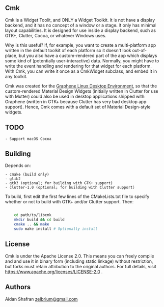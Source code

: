 Cmk
------

Cmk is a Widget Toolit, and ONLY a Widget Toolkit. It is not have a display
backend, and it has no concept of a window or a stage. It only has minimal
layout capabilities. It is designed for use inside a display backend, such
as GTK+, Clutter, Cocoa, or whatever Windows uses.

Why is this useful? If, for example, you want to create a multi-platform app
written in the default toolkit of each platform so it doesn't look out-of-
place, but you also have a custom-rendered part of the app which displays
some kind of (potentially user-interactive) data. Normally, you might have
to write the event handling and rendering for that widget for each platform.
With Cmk, you can write it once as a CmkWidget subclass, and embed it in any
toolkit.

Cmk was created for the [Graphene Linux Desktop Environment](https://github.com/VeltOs/graphene-desktop),
so that the custom-rendered Material Design Widgets (initially written in
Clutter for use with Mutter) could also be used in desktop applications
shipped with Graphene (written in GTK+ because Clutter has very bad desktop
app support). Hence, Cmk comes with a default set of Material Design-style
widgets.

TODO
-----

	- Support macOS Cocoa

Building
-----

Depends on:

	- cmake (build only)
	- glib2
	- gtk3 (optional; for building with GTK+ support)
	- clutter-1.0 (optional; for building with Clutter support)

To build, first edit the first few lines of the CMakeLists.txt file to
specify whether or not to build with GTK+ and/or Clutter support. Then:

```bash

    cd path/to/libcmk
    mkdir build && cd build
    cmake .. && make
    sudo make install # Optionally install
```

License
-----

Cmk is under the Apache License 2.0. This means you can freely compile and
and use it in binary form (including static linkage) without restriction, but
forks must retain attribution to the original authors. For full details,
visit https://www.apache.org/licenses/LICENSE-2.0 .

Authors
-----

Aidan Shafran <zelbrium@gmail.com>

